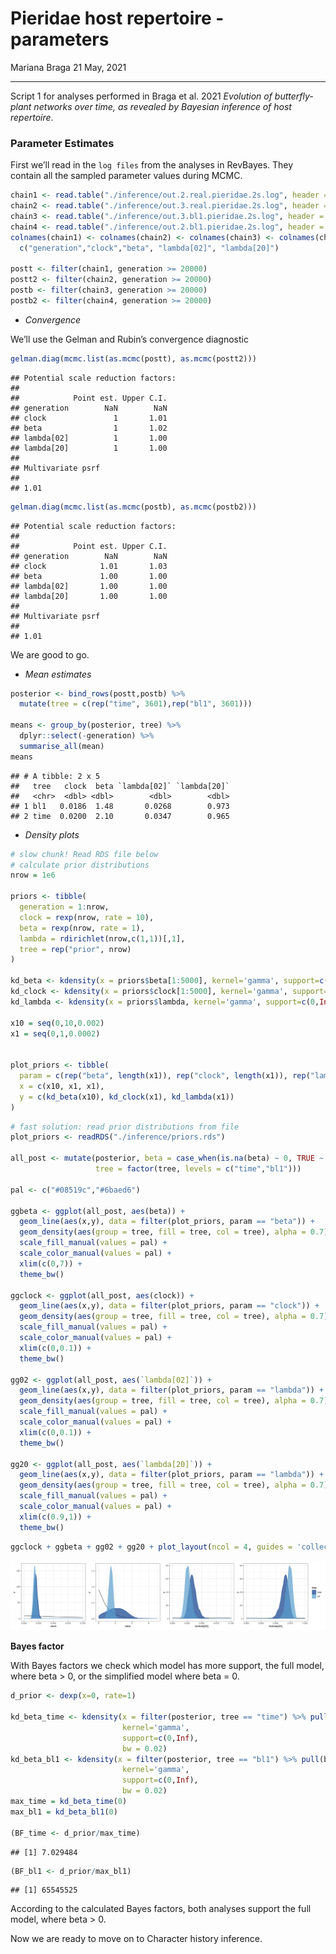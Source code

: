 Pieridae host repertoire - parameters
================
Mariana Braga
21 May, 2021

------------------------------------------------------------------------

Script 1 for analyses performed in Braga et al. 2021 *Evolution of
butterfly-plant networks over time, as revealed by Bayesian inference of
host repertoire*.

### Parameter Estimates

First we’ll read in the `log files` from the analyses in RevBayes. They
contain all the sampled parameter values during MCMC.

``` r
chain1 <- read.table("./inference/out.2.real.pieridae.2s.log", header = TRUE)[,c(1,5,7:9)]
chain2 <- read.table("./inference/out.3.real.pieridae.2s.log", header = TRUE)[,c(1,5,7:9)]
chain3 <- read.table("./inference/out.3.bl1.pieridae.2s.log", header = TRUE)[,c(1,5,7:9)]
chain4 <- read.table("./inference/out.2.bl1.pieridae.2s.log", header = TRUE)[,c(1,5,7:9)]
colnames(chain1) <- colnames(chain2) <- colnames(chain3) <- colnames(chain4) <- 
  c("generation","clock","beta", "lambda[02]", "lambda[20]")

postt <- filter(chain1, generation >= 20000)
postt2 <- filter(chain2, generation >= 20000)
postb <- filter(chain3, generation >= 20000)
postb2 <- filter(chain4, generation >= 20000)
```

-   *Convergence*

We’ll use the Gelman and Rubin’s convergence diagnostic

``` r
gelman.diag(mcmc.list(as.mcmc(postt), as.mcmc(postt2)))
```

    ## Potential scale reduction factors:
    ## 
    ##            Point est. Upper C.I.
    ## generation        NaN        NaN
    ## clock               1       1.01
    ## beta                1       1.02
    ## lambda[02]          1       1.00
    ## lambda[20]          1       1.00
    ## 
    ## Multivariate psrf
    ## 
    ## 1.01

``` r
gelman.diag(mcmc.list(as.mcmc(postb), as.mcmc(postb2)))
```

    ## Potential scale reduction factors:
    ## 
    ##            Point est. Upper C.I.
    ## generation        NaN        NaN
    ## clock            1.01       1.03
    ## beta             1.00       1.00
    ## lambda[02]       1.00       1.00
    ## lambda[20]       1.00       1.00
    ## 
    ## Multivariate psrf
    ## 
    ## 1.01

We are good to go.

-   *Mean estimates*

``` r
posterior <- bind_rows(postt,postb) %>% 
  mutate(tree = c(rep("time", 3601),rep("bl1", 3601)))

means <- group_by(posterior, tree) %>% 
  dplyr::select(-generation) %>% 
  summarise_all(mean)
means
```

    ## # A tibble: 2 x 5
    ##   tree   clock  beta `lambda[02]` `lambda[20]`
    ##   <chr>  <dbl> <dbl>        <dbl>        <dbl>
    ## 1 bl1   0.0186  1.48       0.0268        0.973
    ## 2 time  0.0200  2.10       0.0347        0.965

-   *Density plots*

``` r
# slow chunk! Read RDS file below
# calculate prior distributions  
nrow = 1e6

priors <- tibble(
  generation = 1:nrow,
  clock = rexp(nrow, rate = 10),
  beta = rexp(nrow, rate = 1),
  lambda = rdirichlet(nrow,c(1,1))[,1],
  tree = rep("prior", nrow)
)

kd_beta <- kdensity(x = priors$beta[1:5000], kernel='gamma', support=c(0,Inf), bw = 0.05)
kd_clock <- kdensity(x = priors$clock[1:5000], kernel='gamma', support=c(0,Inf), bw = 0.01)
kd_lambda <- kdensity(x = priors$lambda, kernel='gamma', support=c(0,Inf), bw = 0.01)

x10 = seq(0,10,0.002)
x1 = seq(0,1,0.0002)


plot_priors <- tibble(
  param = c(rep("beta", length(x1)), rep("clock", length(x1)), rep("lambda", length(x1))),
  x = c(x10, x1, x1),
  y = c(kd_beta(x10), kd_clock(x1), kd_lambda(x1))
) 
```

``` r
# fast solution: read prior distributions from file
plot_priors <- readRDS("./inference/priors.rds")

all_post <- mutate(posterior, beta = case_when(is.na(beta) ~ 0, TRUE ~ beta),
                   tree = factor(tree, levels = c("time","bl1")))

pal <- c("#08519c","#6baed6")

ggbeta <- ggplot(all_post, aes(beta)) +
  geom_line(aes(x,y), data = filter(plot_priors, param == "beta")) +
  geom_density(aes(group = tree, fill = tree, col = tree), alpha = 0.7) +
  scale_fill_manual(values = pal) +
  scale_color_manual(values = pal) +
  xlim(c(0,7)) +
  theme_bw()

ggclock <- ggplot(all_post, aes(clock)) +
  geom_line(aes(x,y), data = filter(plot_priors, param == "clock")) +
  geom_density(aes(group = tree, fill = tree, col = tree), alpha = 0.7) +
  scale_fill_manual(values = pal) +
  scale_color_manual(values = pal) +
  xlim(c(0,0.1)) +
  theme_bw()

gg02 <- ggplot(all_post, aes(`lambda[02]`)) +
  geom_line(aes(x,y), data = filter(plot_priors, param == "lambda")) +
  geom_density(aes(group = tree, fill = tree, col = tree), alpha = 0.7) +
  scale_fill_manual(values = pal) +
  scale_color_manual(values = pal) +
  xlim(c(0,0.1)) +
  theme_bw()

gg20 <- ggplot(all_post, aes(`lambda[20]`)) +
  geom_line(aes(x,y), data = filter(plot_priors, param == "lambda")) +
  geom_density(aes(group = tree, fill = tree, col = tree), alpha = 0.7) +
  scale_fill_manual(values = pal) +
  scale_color_manual(values = pal) +
  xlim(c(0.9,1)) +
  theme_bw()
```

``` r
ggclock + ggbeta + gg02 + gg20 + plot_layout(ncol = 4, guides = 'collect')
```

![](1-Parameter_estimates_files/figure-gfm/densities-1.png)<!-- -->

**Bayes factor**

With Bayes factors we check which model has more support, the full
model, where beta &gt; 0, or the simplified model where beta = 0.

``` r
d_prior <- dexp(x=0, rate=1)

kd_beta_time <- kdensity(x = filter(posterior, tree == "time") %>% pull(beta), 
                         kernel='gamma', 
                         support=c(0,Inf), 
                         bw = 0.02)
kd_beta_bl1 <- kdensity(x = filter(posterior, tree == "bl1") %>% pull(beta), 
                         kernel='gamma', 
                         support=c(0,Inf), 
                         bw = 0.02)
max_time = kd_beta_time(0)
max_bl1 = kd_beta_bl1(0)

(BF_time <- d_prior/max_time)
```

    ## [1] 7.029484

``` r
(BF_bl1 <- d_prior/max_bl1)
```

    ## [1] 65545525

According to the calculated Bayes factors, both analyses support the
full model, where beta &gt; 0.

Now we are ready to move on to Character history inference.
